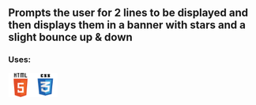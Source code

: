 ## Prompts the user for 2 lines to be displayed and then displays them in a banner with stars and a slight bounce up & down

### Uses:

<img src="images/html5-icon-min.png" width="50" height="50"><img src="images/css3-icon-min.png" width="50" height="50">

